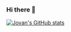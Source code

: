 ### Hi there 👋

[![Jovan's GitHub stats](https://github-readme-stats.vercel.app/api?username=JovanBosic&show_icons=true&theme=dark)](https://github.com/anuraghazra/github-readme-stats)

<!--
**JovanBosic/JovanBosic** is a ✨ _special_ ✨ repository because its `README.md` (this file) appears on your GitHub profile.

Here are some ideas to get you started:

- 🔭 I’m currently working on ...
- 🌱 I’m currently learning ...
- 👯 I’m looking to collaborate on ...
- 🤔 I’m looking for help with ...
- 💬 Ask me about ...
- 📫 How to reach me: ...
- 😄 Pronouns: ...
- ⚡ Fun fact: ...
-->
